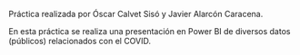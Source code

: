 Práctica realizada por Óscar Calvet Sisó y Javier Alarcón Caracena.

En esta práctica se realiza una presentación en Power BI de diversos datos (públicos) relacionados con el COVID.
